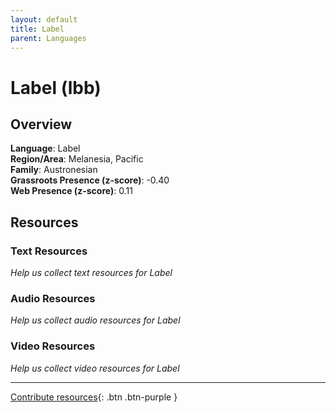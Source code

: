 ```yaml
---
layout: default
title: Label
parent: Languages
---
```


# Label (lbb)

## Overview

**Language**: Label  
**Region/Area**: Melanesia, Pacific  
**Family**: Austronesian  
**Grassroots Presence (z-score)**: -0.40  
**Web Presence (z-score)**: 0.11  

## Resources

### Text Resources
*Help us collect text resources for Label*

### Audio Resources
*Help us collect audio resources for Label*

### Video Resources
*Help us collect video resources for Label*

---

[Contribute resources](https://forms.office.com/e/1SfLJx3u1r){: .btn .btn-purple }
